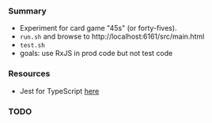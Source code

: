 
### Summary

* Experiment for card game "45s" (or forty-fives).
* `run.sh` and browse to http://localhost:6161/src/main.html 
* `test.sh`
* goals: use RxJS in prod code but not test code

### Resources

* Jest for TypeScript [here](https://basarat.gitbook.io/typescript/intro-1/jest)

### TODO


